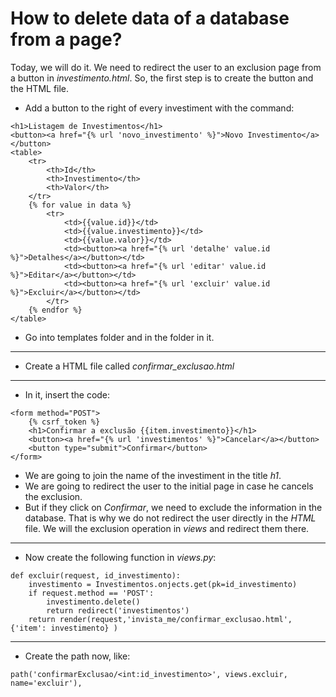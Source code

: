 # How to delete data of a database from a page?

Today, we will do it. We need to redirect the user to an exclusion page from a button in _investimento.html_. So, the first step is to create the button and the HTML file.

* Add a button to the right of every investiment with the command:

```
<h1>Listagem de Investimentos</h1>
<button><a href="{% url 'novo_investimento' %}">Novo Investimento</a></button>
<table>
    <tr>
        <th>Id</th>
        <th>Investimento</th>
        <th>Valor</th>
    </tr>
    {% for value in data %}
        <tr>
            <td>{{value.id}}</td>
            <td>{{value.investimento}}</td>
            <td>{{value.valor}}</td>
            <td><button><a href="{% url 'detalhe' value.id %}">Detalhes</a></button></td>
            <td><button><a href="{% url 'editar' value.id %}">Editar</a></button></td>
            <td><button><a href="{% url 'excluir' value.id %}">Excluir</a></button></td>
        </tr>
    {% endfor %}
</table>
```

* Go into templates folder and in the folder in it.

***

* Create a HTML file called *confirmar_exclusao.html*

***

* In it, insert the code:

```
<form method="POST">
    {% csrf_token %}
    <h1>Confirmar a exclusão {{item.investimento}}</h1>
    <button><a href="{% url 'investimentos' %}">Cancelar</a></button>
    <button type="submit">Confirmar</button>
</form>
```

   * We are going to join the name of the investiment in the title _h1_.
   * We are going to redirect the user to the initial page in case he cancels the exclusion.
   * But if they click on _Confirmar_, we need to exclude the information in the database. That is why we do not redirect the user directly in the _HTML_ file. We will the exclusion operation in _views_ and redirect them there.

***


* Now create the following function in _views.py_:

```
def excluir(request, id_investimento):
    investimento = Investimentos.onjects.get(pk=id_investimento)
    if request.method == 'POST':
        investimento.delete()
        return redirect('investimentos')
    return render(request,'invista_me/confirmar_exclusao.html',{'item': investimento} )
```

***

* Create the path now, like:
```
path('confirmarExclusao/<int:id_investimento>', views.excluir, name='excluir'),
```